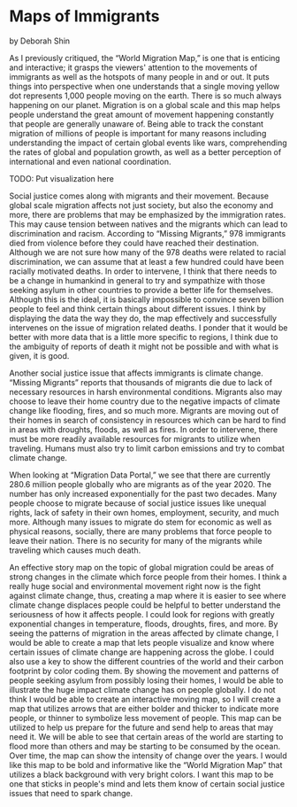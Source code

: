 # Maps of Immigrants

by Deborah Shin

As I previously critiqued, the “World Migration Map,” is one that is enticing and interactive; it grasps the viewers' attention to the movements of immigrants as well as the hotspots of many people in and or out. It puts things into perspective when one understands that a single moving yellow dot represents 1,000 people moving on the earth. There is so much always happening on our planet. Migration is on a global scale and this map helps people understand the great amount of movement happening constantly that people are generally unaware of. Being able to track the constant migration of millions of people is important for many reasons including understanding the impact of certain global events like wars, comprehending the rates of global and population growth, as well as a better perception of international and even national coordination.

TODO: Put visualization here

Social justice comes along with migrants and their movement. Because global scale migration affects not just society, but also the economy and more, there are problems that may be emphasized by the immigration rates. This may cause tension between natives and the migrants which can lead to discrimination and racism. According to “Missing Migrants,” 978 immigrants died from violence before they could have reached their destination. Although we are not sure how many of the 978 deaths were related to racial discrimination, we can assume that at least a few hundred could have been racially motivated deaths. In order to intervene, I think that there needs to be a change in humankind in general to try and sympathize with those seeking asylum in other countries to provide a better life for themselves. Although this is the ideal, it is basically impossible to convince seven billion people to feel and think certain things about different issues. I think by displaying the data the way they do, the map effectively and successfully intervenes on the issue of migration related deaths. I ponder that it would be better with more data that is a little more specific to regions, I think due to the ambiguity of reports of death it might not be possible and with what is given, it is good. 


Another social justice issue that affects immigrants is climate change. “Missing Migrants” reports that thousands of migrants die due to lack of necessary resources in harsh environmental conditions. Migrants also may choose to leave their home country due to the negative impacts of climate change like flooding, fires, and so much more. Migrants are moving out of their homes in search of consistency in resources which can be hard to find in areas with droughts, floods, as well as fires. In order to intervene, there must be more readily available resources for migrants to utilize when traveling. Humans must also try to limit carbon emissions and try to combat climate change. 

When looking at “Migration Data Portal,” we see that there are currently 280.6 million people globally who are migrants as of the year 2020. The number has only increased exponentially for the past two decades. Many people choose to migrate because of social justice issues like unequal rights, lack of safety in their own homes, employment, security, and much more. Although many issues to migrate do stem for economic as well as physical reasons, socially, there are many problems that force people to leave their nation. There is no security for many of the migrants while traveling which causes much death.

An effective story map on the topic of global migration could be areas of strong changes in the climate which force people from their homes. I think a really huge social and environmental movement right now is the fight against climate change, thus, creating a map where it is easier to see where climate change displaces people could be helpful to better understand the seriousness of how it affects people. I could look for regions with greatly exponential changes in temperature, floods, droughts, fires, and more. By seeing the patterns of migration in the areas affected by climate change, I would be able to create a map that lets people visualize and know where certain issues of climate change are happening across the globe. I could also use a key to show the different countries of the world and their carbon footprint by color coding them. By showing the movement and patterns of people seeking asylum from possibly losing their homes, I would be able to illustrate the huge impact climate change has on people globally. I do not think I would be able to create an interactive moving map, so I will create a map that utilizes arrows that are either bolder and thicker to indicate more people, or thinner to symbolize less movement of people. This map can be utilized to help us prepare for the future and send help to areas that may need it. We will be able to see that certain areas of the world are starting to flood more than others and may be starting to be consumed by the ocean. Over time, the map can show the intensity of change over the years. I would like this map to be bold and informative like the “World Migration Map” that utilizes a black background with very bright colors. I want this map to be one that sticks in people's mind and lets them know of certain social justice issues that need to spark change. 
